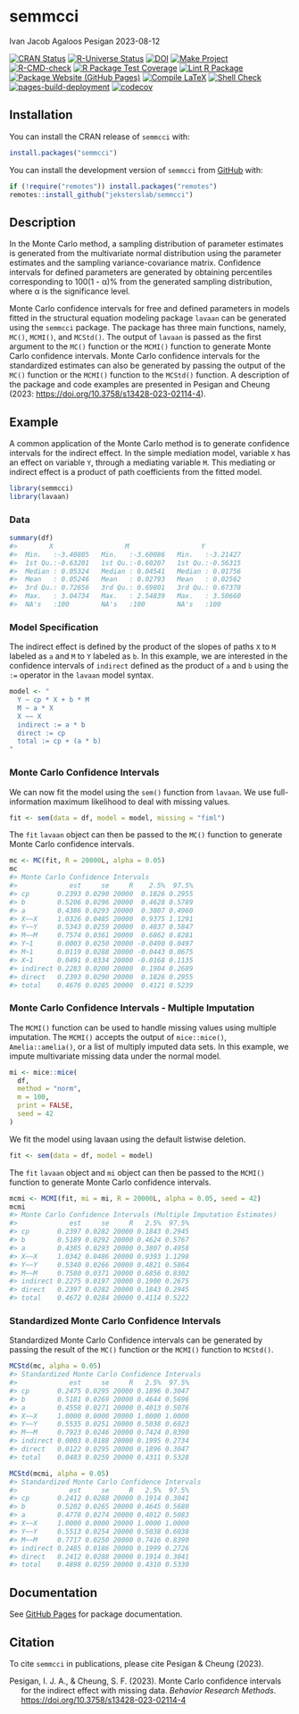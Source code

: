 semmcci
================
Ivan Jacob Agaloos Pesigan
2023-08-12

<!-- README.md is generated from .setup/readme/README.Rmd. Please edit that file -->
<!-- badges: start -->

[![CRAN
Status](https://www.r-pkg.org/badges/version/semmcci)](https://cran.r-project.org/package=semmcci)
[![R-Universe
Status](https://jeksterslab.r-universe.dev/badges/semmcci)](https://jeksterslab.r-universe.dev)
[![DOI](https://zenodo.org/badge/DOI/10.3758/s13428-023-02114-4.svg)](https://doi.org/10.3758/s13428-023-02114-4)
[![Make
Project](https://github.com/jeksterslab/semmcci/actions/workflows/make.yml/badge.svg)](https://github.com/jeksterslab/semmcci/actions/workflows/make.yml)
[![R-CMD-check](https://github.com/jeksterslab/semmcci/actions/workflows/check-full.yml/badge.svg)](https://github.com/jeksterslab/semmcci/actions/workflows/check-full.yml)
[![R Package Test
Coverage](https://github.com/jeksterslab/semmcci/actions/workflows/test-coverage.yml/badge.svg)](https://github.com/jeksterslab/semmcci/actions/workflows/test-coverage.yml)
[![Lint R
Package](https://github.com/jeksterslab/semmcci/actions/workflows/lint.yml/badge.svg)](https://github.com/jeksterslab/semmcci/actions/workflows/lint.yml)
[![Package Website (GitHub
Pages)](https://github.com/jeksterslab/semmcci/actions/workflows/pkgdown-gh-pages.yml/badge.svg)](https://github.com/jeksterslab/semmcci/actions/workflows/pkgdown-gh-pages.yml)
[![Compile
LaTeX](https://github.com/jeksterslab/semmcci/actions/workflows/latex.yml/badge.svg)](https://github.com/jeksterslab/semmcci/actions/workflows/latex.yml)
[![Shell
Check](https://github.com/jeksterslab/semmcci/actions/workflows/shellcheck.yml/badge.svg)](https://github.com/jeksterslab/semmcci/actions/workflows/shellcheck.yml)
[![pages-build-deployment](https://github.com/jeksterslab/semmcci/actions/workflows/pages/pages-build-deployment/badge.svg)](https://github.com/jeksterslab/semmcci/actions/workflows/pages/pages-build-deployment)
[![codecov](https://codecov.io/gh/jeksterslab/semmcci/branch/main/graph/badge.svg?token=KVLUET3DJ6)](https://codecov.io/gh/jeksterslab/semmcci)
<!-- badges: end -->

## Installation

You can install the CRAN release of `semmcci` with:

``` r
install.packages("semmcci")
```

You can install the development version of `semmcci` from
[GitHub](https://github.com/jeksterslab/semmcci) with:

``` r
if (!require("remotes")) install.packages("remotes")
remotes::install_github("jeksterslab/semmcci")
```

## Description

In the Monte Carlo method, a sampling distribution of parameter
estimates is generated from the multivariate normal distribution using
the parameter estimates and the sampling variance-covariance matrix.
Confidence intervals for defined parameters are generated by obtaining
percentiles corresponding to 100(1 - α)% from the generated sampling
distribution, where α is the significance level.

Monte Carlo confidence intervals for free and defined parameters in
models fitted in the structural equation modeling package `lavaan` can
be generated using the `semmcci` package. The package has three main
functions, namely, `MC()`, `MCMI()`, and `MCStd()`. The output of
`lavaan` is passed as the first argument to the `MC()` function or the
`MCMI()` function to generate Monte Carlo confidence intervals. Monte
Carlo confidence intervals for the standardized estimates can also be
generated by passing the output of the `MC()` function or the `MCMI()`
function to the `MCStd()` function. A description of the package and
code examples are presented in Pesigan and Cheung (2023:
<https://doi.org/10.3758/s13428-023-02114-4>).

## Example

A common application of the Monte Carlo method is to generate confidence
intervals for the indirect effect. In the simple mediation model,
variable `X` has an effect on variable `Y`, through a mediating variable
`M`. This mediating or indirect effect is a product of path coefficients
from the fitted model.

``` r
library(semmcci)
library(lavaan)
```

### Data

``` r
summary(df)
#>        X                  M                  Y           
#>  Min.   :-3.40805   Min.   :-3.60086   Min.   :-3.21427  
#>  1st Qu.:-0.63201   1st Qu.:-0.60207   1st Qu.:-0.56315  
#>  Median : 0.05324   Median : 0.04541   Median : 0.01756  
#>  Mean   : 0.05246   Mean   : 0.02793   Mean   : 0.02562  
#>  3rd Qu.: 0.72656   3rd Qu.: 0.69801   3rd Qu.: 0.67378  
#>  Max.   : 3.04734   Max.   : 2.54839   Max.   : 3.50660  
#>  NA's   :100        NA's   :100        NA's   :100
```

### Model Specification

The indirect effect is defined by the product of the slopes of paths `X`
to `M` labeled as `a` and `M` to `Y` labeled as `b`. In this example, we
are interested in the confidence intervals of `indirect` defined as the
product of `a` and `b` using the `:=` operator in the `lavaan` model
syntax.

``` r
model <- "
  Y ~ cp * X + b * M
  M ~ a * X
  X ~~ X
  indirect := a * b
  direct := cp
  total := cp + (a * b)
"
```

### Monte Carlo Confidence Intervals

We can now fit the model using the `sem()` function from `lavaan`. We
use full-information maximum likelihood to deal with missing values.

``` r
fit <- sem(data = df, model = model, missing = "fiml")
```

The `fit` `lavaan` object can then be passed to the `MC()` function to
generate Monte Carlo confidence intervals.

``` r
mc <- MC(fit, R = 20000L, alpha = 0.05)
mc
#> Monte Carlo Confidence Intervals
#>             est     se     R    2.5%  97.5%
#> cp       0.2393 0.0290 20000  0.1826 0.2955
#> b        0.5206 0.0296 20000  0.4628 0.5789
#> a        0.4386 0.0293 20000  0.3807 0.4960
#> X~~X     1.0326 0.0485 20000  0.9375 1.1291
#> Y~~Y     0.5343 0.0259 20000  0.4837 0.5847
#> M~~M     0.7574 0.0361 20000  0.6862 0.8281
#> Y~1      0.0003 0.0250 20000 -0.0490 0.0497
#> M~1      0.0119 0.0288 20000 -0.0443 0.0675
#> X~1      0.0491 0.0334 20000 -0.0168 0.1135
#> indirect 0.2283 0.0200 20000  0.1904 0.2689
#> direct   0.2393 0.0290 20000  0.1826 0.2955
#> total    0.4676 0.0285 20000  0.4121 0.5239
```

### Monte Carlo Confidence Intervals - Multiple Imputation

The `MCMI()` function can be used to handle missing values using
multiple imputation. The `MCMI()` accepts the output of `mice::mice()`,
`Amelia::amelia()`, or a list of multiply imputed data sets. In this
example, we impute multivariate missing data under the normal model.

``` r
mi <- mice::mice(
  df,
  method = "norm",
  m = 100,
  print = FALSE,
  seed = 42
)
```

We fit the model using lavaan using the default listwise deletion.

``` r
fit <- sem(data = df, model = model)
```

The `fit` `lavaan` object and `mi` object can then be passed to the
`MCMI()` function to generate Monte Carlo confidence intervals.

``` r
mcmi <- MCMI(fit, mi = mi, R = 20000L, alpha = 0.05, seed = 42)
mcmi
#> Monte Carlo Confidence Intervals (Multiple Imputation Estimates)
#>             est     se     R   2.5%  97.5%
#> cp       0.2397 0.0282 20000 0.1843 0.2945
#> b        0.5189 0.0292 20000 0.4624 0.5767
#> a        0.4385 0.0293 20000 0.3807 0.4958
#> X~~X     1.0342 0.0486 20000 0.9393 1.1298
#> Y~~Y     0.5340 0.0266 20000 0.4821 0.5864
#> M~~M     0.7580 0.0371 20000 0.6856 0.8302
#> indirect 0.2275 0.0197 20000 0.1900 0.2675
#> direct   0.2397 0.0282 20000 0.1843 0.2945
#> total    0.4672 0.0284 20000 0.4114 0.5222
```

### Standardized Monte Carlo Confidence Intervals

Standardized Monte Carlo Confidence intervals can be generated by
passing the result of the `MC()` function or the `MCMI()` function to
`MCStd()`.

``` r
MCStd(mc, alpha = 0.05)
#> Standardized Monte Carlo Confidence Intervals
#>             est     se     R   2.5%  97.5%
#> cp       0.2475 0.0295 20000 0.1896 0.3047
#> b        0.5181 0.0269 20000 0.4644 0.5696
#> a        0.4558 0.0271 20000 0.4013 0.5076
#> X~~X     1.0000 0.0000 20000 1.0000 1.0000
#> Y~~Y     0.5535 0.0251 20000 0.5038 0.6023
#> M~~M     0.7923 0.0246 20000 0.7424 0.8390
#> indirect 0.0003 0.0188 20000 0.1995 0.2734
#> direct   0.0122 0.0295 20000 0.1896 0.3047
#> total    0.0483 0.0259 20000 0.4311 0.5328
```

``` r
MCStd(mcmi, alpha = 0.05)
#> Standardized Monte Carlo Confidence Intervals
#>             est     se     R   2.5%  97.5%
#> cp       0.2412 0.0288 20000 0.1914 0.3041
#> b        0.5202 0.0265 20000 0.4645 0.5680
#> a        0.4778 0.0274 20000 0.4012 0.5083
#> X~~X     1.0000 0.0000 20000 1.0000 1.0000
#> Y~~Y     0.5513 0.0254 20000 0.5038 0.6038
#> M~~M     0.7717 0.0250 20000 0.7416 0.8390
#> indirect 0.2485 0.0186 20000 0.1999 0.2726
#> direct   0.2412 0.0288 20000 0.1914 0.3041
#> total    0.4898 0.0259 20000 0.4310 0.5330
```

## Documentation

See [GitHub Pages](https://jeksterslab.github.io/semmcci/index.html) for
package documentation.

## Citation

To cite `semmcci` in publications, please cite Pesigan & Cheung (2023).

<div id="refs" class="references csl-bib-body hanging-indent"
line-spacing="2">

<div id="ref-Pesigan-Cheung-2023" class="csl-entry">

Pesigan, I. J. A., & Cheung, S. F. (2023). Monte Carlo confidence
intervals for the indirect effect with missing data. *Behavior Research
Methods*. <https://doi.org/10.3758/s13428-023-02114-4>

</div>

</div>
